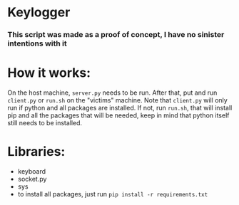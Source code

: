# Keylogger

### This script was made as a proof of concept, I have no sinister intentions with it

# How it works:
On the host machine, `server.py` needs to be run. After that, put and run `client.py` or `run.sh` on the
"victims" machine. Note that `client.py` will only run if python and all packages are installed. If not,
run `run.sh`, that will install pip and all the packages that will be needed, keep in mind that python itself still
needs to be installed. 

# Libraries:
- keyboard
- socket.py
- sys
- to install all packages, just run `pip install -r requirements.txt`
